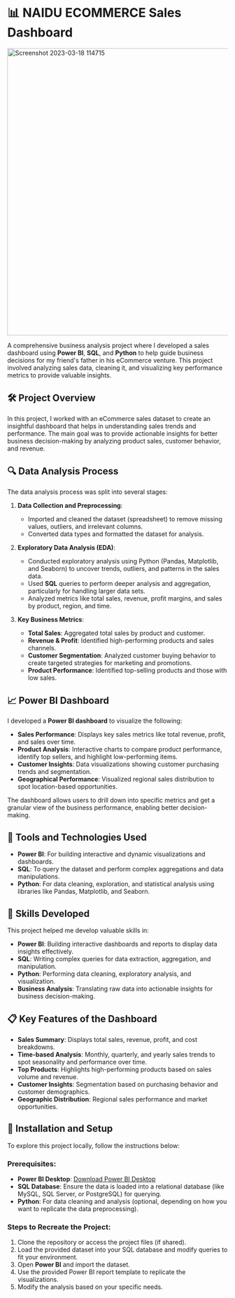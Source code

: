 # 📊 NAIDU ECOMMERCE Sales Dashboard

<img width="655" alt="Screenshot 2023-03-18 114715" src="https://github.com/user-attachments/assets/57542973-2880-49e4-b3a3-21823109e17d">


A comprehensive business analysis project where I developed a sales dashboard using **Power BI**, **SQL**, and **Python** to help guide business decisions for my friend's father in his eCommerce venture. This project involved analyzing sales data, cleaning it, and visualizing key performance metrics to provide valuable insights.

## 🛠️ Project Overview

In this project, I worked with an eCommerce sales dataset to create an insightful dashboard that helps in understanding sales trends and performance. The main goal was to provide actionable insights for better business decision-making by analyzing product sales, customer behavior, and revenue.

## 🔍 Data Analysis Process

The data analysis process was split into several stages:

1. **Data Collection and Preprocessing**:
   - Imported and cleaned the dataset (spreadsheet) to remove missing values, outliers, and irrelevant columns.
   - Converted data types and formatted the dataset for analysis.
   
2. **Exploratory Data Analysis (EDA)**:
   - Conducted exploratory analysis using Python (Pandas, Matplotlib, and Seaborn) to uncover trends, outliers, and patterns in the sales data.
   - Used **SQL** queries to perform deeper analysis and aggregation, particularly for handling larger data sets.
   - Analyzed metrics like total sales, revenue, profit margins, and sales by product, region, and time.

3. **Key Business Metrics**:
   - **Total Sales**: Aggregated total sales by product and customer.
   - **Revenue & Profit**: Identified high-performing products and sales channels.
   - **Customer Segmentation**: Analyzed customer buying behavior to create targeted strategies for marketing and promotions.
   - **Product Performance**: Identified top-selling products and those with low sales.

## 📈 Power BI Dashboard

I developed a **Power BI dashboard** to visualize the following:

- **Sales Performance**: Displays key sales metrics like total revenue, profit, and sales over time.
- **Product Analysis**: Interactive charts to compare product performance, identify top sellers, and highlight low-performing items.
- **Customer Insights**: Data visualizations showing customer purchasing trends and segmentation.
- **Geographical Performance**: Visualized regional sales distribution to spot location-based opportunities.

The dashboard allows users to drill down into specific metrics and get a granular view of the business performance, enabling better decision-making.

## 🔧 Tools and Technologies Used

- **Power BI**: For building interactive and dynamic visualizations and dashboards.
- **SQL**: To query the dataset and perform complex aggregations and data manipulations.
- **Python**: For data cleaning, exploration, and statistical analysis using libraries like Pandas, Matplotlib, and Seaborn.

## 🚀 Skills Developed

This project helped me develop valuable skills in:

- **Power BI**: Building interactive dashboards and reports to display data insights effectively.
- **SQL**: Writing complex queries for data extraction, aggregation, and manipulation.
- **Python**: Performing data cleaning, exploratory analysis, and visualization.
- **Business Analysis**: Translating raw data into actionable insights for business decision-making.

## 📋 Key Features of the Dashboard

- **Sales Summary**: Displays total sales, revenue, profit, and cost breakdowns.
- **Time-based Analysis**: Monthly, quarterly, and yearly sales trends to spot seasonality and performance over time.
- **Top Products**: Highlights high-performing products based on sales volume and revenue.
- **Customer Insights**: Segmentation based on purchasing behavior and customer demographics.
- **Geographic Distribution**: Regional sales performance and market opportunities.

## 📝 Installation and Setup

To explore this project locally, follow the instructions below:

### Prerequisites:

- **Power BI Desktop**: [Download Power BI Desktop](https://powerbi.microsoft.com/desktop/)
- **SQL Database**: Ensure the data is loaded into a relational database (like MySQL, SQL Server, or PostgreSQL) for querying.
- **Python**: For data cleaning and analysis (optional, depending on how you want to replicate the data preprocessing).

### Steps to Recreate the Project:

1. Clone the repository or access the project files (if shared).
2. Load the provided dataset into your SQL database and modify queries to fit your environment.
3. Open **Power BI** and import the dataset.
4. Use the provided Power BI report template to replicate the visualizations.
5. Modify the analysis based on your specific needs.
